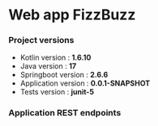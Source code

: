 # Web app FizzBuzz

### Project versions
* Kotlin version : **1.6.10**
* Java version : **17**
* Springboot version : **2.6.6**
* Application version : **0.0.1-SNAPSHOT**
* Tests version : **junit-5**

### Application REST endpoints
